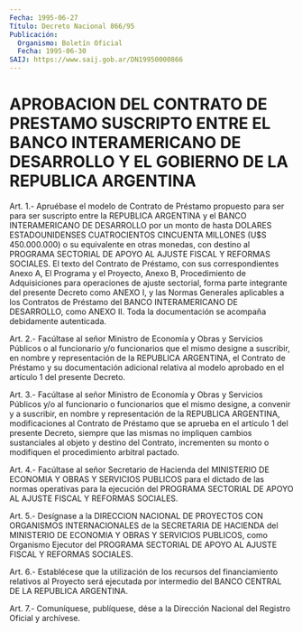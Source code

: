 ```yaml
---
Fecha: 1995-06-27
Título: Decreto Nacional 866/95
Publicación:
  Organismo: Boletín Oficial
  Fecha: 1995-06-30
SAIJ: https://www.saij.gob.ar/DN19950000866
---
```

# APROBACION DEL CONTRATO DE PRESTAMO SUSCRIPTO ENTRE EL BANCO INTERAMERICANO DE DESARROLLO Y EL GOBIERNO DE LA REPUBLICA ARGENTINA

<a id="1"></a>
Art. 1.- Apruébase el modelo de Contrato de Préstamo propuesto para ser para ser suscripto entre la REPUBLICA ARGENTINA y el BANCO INTERAMERICANO DE DESARROLLO por un monto de hasta DOLARES ESTADOUNIDENSES CUATROCIENTOS CINCUENTA MILLONES (U$S 450.000.000) o su equivalente en otras monedas, con destino al PROGRAMA SECTORIAL DE APOYO AL AJUSTE FISCAL Y REFORMAS SOCIALES. El texto del Contrato de Préstamo, con sus correspondientes Anexo A, El Programa y el Proyecto, Anexo B, Procedimiento de Adquisiciones para operaciones de ajuste sectorial, forma parte integrante del presente Decreto como ANEXO I, y las Normas Generales aplicables a los Contratos de Préstamo del BANCO INTERAMERICANO DE DESARROLLO, como ANEXO II. Toda la documentación se acompaña debidamente autenticada.

<a id="2"></a>
Art. 2.- Facúltase al señor Ministro de Economía y Obras y Servicios Públicos o al funcionario y/o funcionarios que el mismo designe a suscribir, en nombre y representación de la REPUBLICA ARGENTINA, el Contrato de Préstamo y su documentación adicional relativa al modelo aprobado en el artículo 1 del presente Decreto.

<a id="3"></a>
Art. 3.- Facúltase al señor Ministro de Economía y Obras y Servicios Públicos y/o al funcionario o funcionarios que el mismo designe, a convenir y a suscribir, en nombre y representación de la REPUBLICA ARGENTINA, modificaciones al Contrato de Préstamo que se aprueba en el artículo 1 del presente Decreto, siempre que las mismas no impliquen cambios sustanciales al objeto y destino del Contrato, incrementen su monto o modifiquen el procedimiento arbitral pactado.

<a id="4"></a>
Art. 4.- Facúltase al señor Secretario de Hacienda del MINISTERIO DE ECONOMIA Y OBRAS Y SERVICIOS PUBLICOS para el dictado de las normas operativas para la ejecución del PROGRAMA SECTORIAL DE APOYO AL AJUSTE FISCAL Y REFORMAS SOCIALES.

<a id="5"></a>
Art. 5.- Desígnase a la DIRECCION NACIONAL DE PROYECTOS CON ORGANISMOS INTERNACIONALES de la SECRETARIA DE HACIENDA del MINISTERIO DE ECONOMIA Y OBRAS Y SERVICIOS PUBLICOS, como Organismo Ejecutor del PROGRAMA SECTORIAL DE APOYO AL AJUSTE FISCAL Y REFORMAS SOCIALES.

<a id="6"></a>
Art. 6.- Establécese  que la utilización de los recursos del financiamiento relativos al Proyecto  será ejecutada por intermedio del BANCO CENTRAL DE LA REPUBLICA ARGENTINA.

<a id="7"></a>
Art. 7.- Comuníquese, publíquese, dése a la Dirección Nacional del Registro Oficial y archívese.